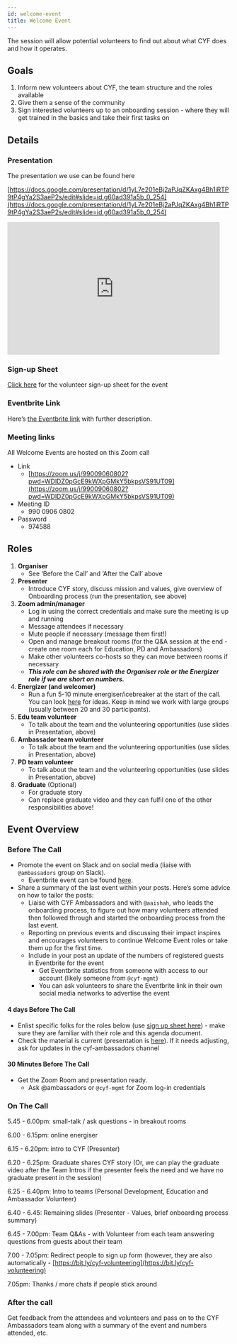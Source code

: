 ```yaml
---
id: welcome-event
title: Welcome Event
---
```


The session will allow potential volunteers to find out about what CYF does and how it operates.

## Goals

1. Inform new volunteers about CYF, the team structure and the roles available
2. Give them a sense of the community
3. Sign interested volunteers up to an onboarding session - where they will get trained in the basics and take their first tasks on

## Details

### Presentation

The presentation we use can be found here

[https://docs.google.com/presentation/d/1yL7e201eBj2aPJqZKAxg4Bh1iRTP9tP4gYa2S3aeP2s/edit#slide=id.g60ad391a5b_0_254](https://docs.google.com/presentation/d/1yL7e201eBj2aPJqZKAxg4Bh1iRTP9tP4gYa2S3aeP2s/edit#slide=id.g60ad391a5b_0_254)

<iframe src="https://docs.google.com/presentation/d/e/2PACX-1vSea49j9wt2PTM7L_lvGpooxCf_4LYSxsAdxL00CYxnOiC5s02pKAd3Yzu-UOtP8OK6C2MyOy1OCDVd/embed?start=false&loop=false&delayms=3000" frameborder="0" width="480" height="299" allowfullscreen="true" mozallowfullscreen="true" webkitallowfullscreen="true"></iframe>

### Sign-up Sheet

[Click here](https://docs.google.com/spreadsheets/d/1rCLQlLzybu2A19Lxehhk7uV8GnUHicIhRfloSqawN4g/edit?usp=sharing) for the volunteer sign-up sheet for the event

### Eventbrite Link

Here’s [the Eventbrite link](https://www.eventbrite.co.uk/o/code-your-future-26744287653) with further description.

### Meeting links

All Welcome Events are hosted on this Zoom call

- Link
  - [https://zoom.us/j/99009060802?pwd=WDlDZ0pGcE9kWXpGMkY5bkpsVS91UT09](https://zoom.us/j/99009060802?pwd=WDlDZ0pGcE9kWXpGMkY5bkpsVS91UT09)
- Meeting ID
  - 990 0906 0802
- Password
  - 974588

## Roles

1. **Organiser**
   - See ‘Before the Call’ and ‘After the Call’ above
2. **Presenter**
   - Introduce CYF story, discuss mission and values, give overview of Onboarding process (run the presentation, see above)
3. **Zoom admin/manager**
   - Log in using the correct credentials and make sure the meeting is up and running
   - Message attendees if necessary
   - Mute people if necessary (message them first!)
   - Open and manage breakout rooms (for the Q&A session at the end - create one room each for Education, PD and Ambassadors)
   - Make other volunteers co-hosts so they can move between rooms if necessary
   - **_This role can be shared with the Organiser role or the Energizer role if we are short on numbers._**
4. **Energizer (and welcomer)**
   - Run a fun 5-10 minute energiser/icebreaker at the start of the call. You can look [here](https://docs.google.com/document/d/1r-JE1vc3QcBO27_ySArDZWgM3p0O523sHjYv-TTsNck/edit) for ideas. Keep in mind we work with large groups (usually between 20 and 30 participants).
5. **Edu team volunteer**
   - To talk about the team and the volunteering opportunities (use slides in Presentation, above)
6. **Ambassador team volunteer**
   - To talk about the team and the volunteering opportunities (use slides in Presentation, above)
7. **PD team volunteer**
   - To talk about the team and the volunteering opportunities (use slides in Presentation, above)
8. **Graduate** (Optional)
   - For graduate story
   - Can replace graduate video and they can fulfil one of the other responsibilities above!

## Event Overview

### Before The Call

- Promote the event on Slack and on social media (liaise with `@ambassadors` group on Slack).
  - Eventbrite event can be found [here](https://www.eventbrite.co.uk/e/volunteer-with-codeyourfuture-find-out-more-tickets-104630296032).
- Share a summary of the last event within your posts. Here’s some advice on how to tailor the posts:
  - Liaise with CYF Ambassadors and with `@aaishah`, who leads the onboarding process, to figure out how many volunteers attended then followed through and started the onboarding process from the last event.
  - Reporting on previous events and discussing their impact inspires and encourages volunteers to continue Welcome Event roles or take them up for the first time.
  - Include in your post an update of the numbers of registered guests in Eventbrite for the event
    - Get Eventbrite statistics from someone with access to our account (likely someone from `@cyf-mgmt`)
    - You can ask volunteers to share the Eventbrite link in their own social media networks to advertise the event

#### 4 days Before The Call

- Enlist specific folks for the roles below (use [sign up sheet here](https://docs.google.com/spreadsheets/d/1rCLQlLzybu2A19Lxehhk7uV8GnUHicIhRfloSqawN4g/edit)) - make sure they are familiar with their role and this agenda document.
- Check the material is current (presentation is [here](https://docs.google.com/presentation/d/1yL7e201eBj2aPJqZKAxg4Bh1iRTP9tP4gYa2S3aeP2s/edit#slide=id.g60ad391a5b_0_254)). If it needs adjusting, ask for updates in the cyf-ambassadors channel

#### 30 Minutes Before The Call

- Get the Zoom Room and presentation ready.
  - Ask @ambassadors or `@cyf-mgmt` for Zoom log-in credentials

### On The Call

5.45 - 6.00pm: small-talk / ask questions - in breakout rooms

6.00 - 6.15pm: online energiser

6.15 - 6.20pm: intro to CYF (Presenter)

6.20 - 6.25pm: Graduate shares CYF story (Or, we can play the graduate video after the Team Intros if the presenter feels the need and we have no graduate present in the session)

6.25 - 6.40pm: Intro to teams (Personal Development, Education and Ambassador Volunteer)

6.40 - 6.45: Remaining slides (Presenter - Values, brief onboarding process summary)

6.45 - 7.00pm: Team Q&As - with Volunteer from each team answering questions from guests about their team

7.00 - 7.05pm: Redirect people to sign up form (however, they are also automatically - [https://bit.ly/cyf-volunteering](https://bit.ly/cyf-volunteering)

7.05pm: Thanks / more chats if people stick around

### After the call

Get feedback from the attendees and volunteers and pass on to the CYF Ambassadors team along with a summary of the event and numbers attended, etc.

